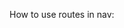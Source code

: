 
How to use routes in nav:
<script>
	import { RouterLink, RouterView } from 'vue-router';
</script>
<template>
	<nav>
		<!-- Links to route us, these correlate to router index.js -->
		<RouterLink active-class='active' to='/'>Home</RouterLink> 
		<RouterLink active-class='active' to='/about'>About</RouterLink>
	</nav>

<RouterView/> <!--Tells us where to render the output -->
</template>
<style>
</style>





<script>
// router/index.js:
import { createRouter, createWebHistory } from 'vue-router';
import { HomeView } from "../views/HomeView.vue";
import { notFound } from "../views/notFound.vue";
const router = createRouter({  
  history: createWebHistory(import.meta.env.BASE_URL),  
  routes: [  
    {  
      path: "/",  
      name: "home",  
      component: HomeView,  // This comes from views folder
    },  
    {  
      path: "/developer/:id",  // Dynamic paths -- params via useRoute
      name: "developer",  
		component: () => import("../views/devView.vue"),  
		children: [ // Nested routes -- seems to need a nested <RouterView/> 
			{
				path: "profile",
				component: () => import("..views/devProfile.vue")
			},
			{
				path: "projects",
				component: () => import("..views/devProjects.vue")
			}
		],
    },  
	{
		path: "/:pathmatch(.*)*",
		name: "notFound",
		component: NotFoundView,
	},
  ],  
});
export default router;
</script>




